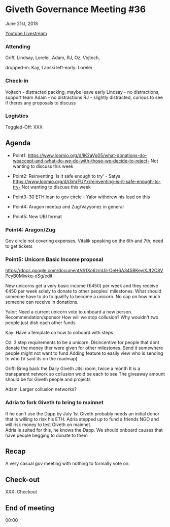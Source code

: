 # Giveth Governance Meeting #36


June 21st, 2018


[Youtube Livestream](https://www.youtube.com/watch?v=lmurUzEFobQ)


### Attending

Griff, Lindsay, Lorelei, Adam, RJ, Oz, Vojtech, 

dropped-in: Kay, Lanski
left-early: Lorelei


###  Check-in

Vojtech - distracted packing, maybe leave early
Lindsay - no distractions, support team
Adam - no distractions
RJ - slightly distracted, curious to see if theres any proposals to discuss


### Logistics

Toggled-Off: XXX



## Agenda



*    Point1: https://www.loomio.org/d/iK2aVg05/what-donations-do-weaccept-and-what-do-we-do-with-those-we-decide-to-reject-   Not wanting to discuss this week

*    Point2: Reinventing 'Is it safe enough to try' - Satya
https://www.loomio.org/d/j3mrFUYx/reinventing-is-it-safe-enough-to-try-   Not wanting to discuss this week
*    Point3: 30 ETH loan to gov circle - Yalor withdrew his lead on this
*    Point4: Aragon meetup and Zug/Vayyonez in general
*    Point5: New UBI format

### Point4: Aragon/Zug
Gov circle not covering expenses, Vitalik speaking on the 6th and 7th, need to get tickets

### Point5: Unicorn Basic Income proposal
https://docs.google.com/document/d/1Xo6zmUiIrOeH6A345BKeyiXJf2C8VPeyB0Miwkq-oSg/edit

New unicorns get a very basic income (€450) per week and they receive €450 per week solely to donate to other peoples' milestones. What should someone have to do to qualify to become a unicorn. No cap on how much someone can receive in donations. 

Yalor: Need a current unicorn vote to unboard a new person. Recommendation/sponsor
How will we stop collusion? Why wouldn't two people just dish each other funds

Kay: Have a template on how to onboard with steps

Oz: 3 step requirements to be a unicorn.  Disincentive for people that dont donate the money ther were given for other milestones. Send it somewhere people might not want to fund
Adding feature to easily view who is sending to who
(V said its on the roadmap)

Griff: Bring back the Daily Giveth Jitsi room, twice a month
It is a transparent network so collusion wold be each to see
The giveaway amount should be for Giveth people and projects

Adam: Larger collusion networks?

### Adria to fork Giveth to bring to mainnet 
If he can't use the Dapp by July 1st
Giveth probably needs an initial donor that is willing to risk his ETH.  Adria stepped up to fund a friends NGO and will risk money to test Giveth on mainnet.  
Adria is suited for this, he knows the Dapp. 
We should onboard causes that have people begging to donate to them



## Recap

A very casual gov meeting with nothing to formally vote on.

## Check-out

XXX: Checkout

## End of meeting

00:00
